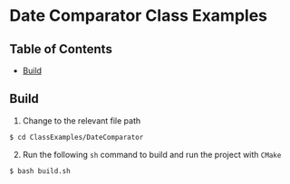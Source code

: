 # Date Comparator Class Examples

## Table of Contents
- [Build](#build)

## Build
1. Change to the relevant file path
``` bash
$ cd ClassExamples/DateComparator
```

2. Run the following `sh` command to build and run the project with `CMake`
``` sh
$ bash build.sh
```
